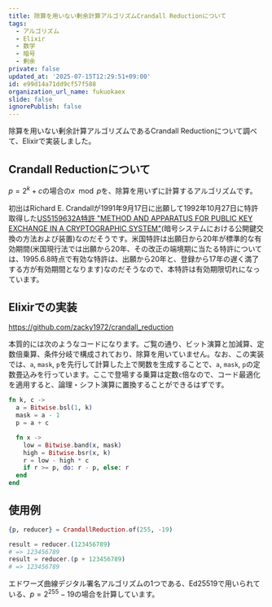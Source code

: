 ```yaml
---
title: 除算を用いない剰余計算アルゴリズムCrandall Reductionについて
tags:
  - アルゴリズム
  - Elixir
  - 数学
  - 暗号
  - 剰余
private: false
updated_at: '2025-07-15T12:29:51+09:00'
id: e99d14a71dd9cf57f588
organization_url_name: fukuokaex
slide: false
ignorePublish: false
---
```

除算を用いない剰余計算アルゴリズムであるCrandall Reductionについて調べて、Elixirで実装しました。

## Crandall Reductionについて

$p = 2^k + c$の場合の$x\mod p$を、除算を用いずに計算するアルゴリズムです。

初出はRichard E. Crandallが1991年9月17日に出願して1992年10月27日に特許取得した[US5159632A特許 "METHOD AND APPARATUS FOR PUBLIC KEY EXCHANGE IN A CRYPTOGRAPHIC SYSTEM"](https://patentimages.storage.googleapis.com/11/9b/b8/75aa2cab01785d/US5159632.pdf)(暗号システムにおける公開鍵交換の方法および装置)なのだそうです。米国特許は出願日から20年が標準的な有効期間(米国現行法では出願から20年、その改正の端境期に当たる特許については、1995.6.8時点で有効な特許は、出願から20年と、登録から17年の遅く満了する方が有効期間となります)なのだそうなので、本特許は有効期限切れになっています。

## Elixirでの実装

https://github.com/zacky1972/crandall_reduction

本質的には次のようなコードになります。ご覧の通り、ビット演算と加減算、定数倍乗算、条件分岐で構成されており、除算を用いていません。なお、この実装では、`a`, `mask`, `p`を先行して計算した上で関数を生成することで、`a`, `mask`, `p`の定数畳込みを行っています。ここで登場する乗算は定数`c`倍なので、コード最適化を適用すると、論理・シフト演算に置換することができるはずです。

```elixir
fn k, c ->
  a = Bitwise.bsl(1, k)
  mask = a - 1
  p = a + c

  fn x ->
    low = Bitwise.band(x, mask)
    high = Bitwise.bsr(x, k)
    r = low - high * c
    if r >= p, do: r - p, else: r
  end
end
```

## 使用例

```elixir
{p, reducer} = CrandallReduction.of(255, -19)

result = reducer.(123456789)
# => 123456789
result = reducer.(p + 123456789)
# => 123456789
```

エドワーズ曲線デジタル署名アルゴリズムの1つである、Ed25519で用いられている、$p = 2^{255} - 19$の場合を計算しています。

